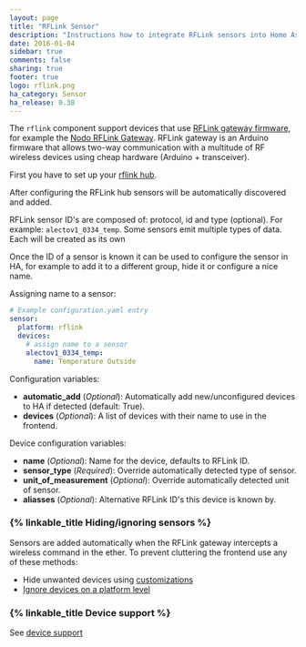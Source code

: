 ```yaml
---
layout: page
title: "RFLink Sensor"
description: "Instructions how to integrate RFLink sensors into Home Assistant."
date: 2016-01-04
sidebar: true
comments: false
sharing: true
footer: true
logo: rflink.png
ha_category: Sensor
ha_release: 0.38
---
```


The `rflink` component support devices that use [RFLink gateway firmware](http://www.nemcon.nl/blog2/), for example the [Nodo RFLink Gateway](https://www.nodo-shop.nl/nl/21-rflink-gateway). RFLink gateway is an Arduino firmware that allows two-way communication with a multitude of RF wireless devices using cheap hardware (Arduino + transceiver).

First you have to set up your [rflink hub](/components/rflink/).

After configuring the RFLink hub sensors will be automatically discovered and added.

RFLink sensor ID's are composed of: protocol, id and type (optional). For example: `alectov1_0334_temp`. Some sensors emit multiple types of data. Each will be created as its own

Once the ID of a sensor is known it can be used to configure the sensor in HA, for example to add it to a different group, hide it or configure a nice name.

Assigning name to a sensor:

```yaml
# Example configuration.yaml entry
sensor:
  platform: rflink
  devices:
    # assign name to a sensor
    alectov1_0334_temp:
      name: Temperature Outside
```

Configuration variables:

- **automatic_add** (*Optional*): Automatically add new/unconfigured devices to HA if detected (default: True).
- **devices**  (*Optional*): A list of devices with their name to use in the frontend.

Device configuration variables:

- **name** (*Optional*): Name for the device, defaults to RFLink ID.
- **sensor_type** (*Required*): Override automatically detected type of sensor.
- **unit_of_measurement** (*Optional*): Override automatically detected unit of sensor.
- **aliasses** (*Optional*): Alternative RFLink ID's this device is known by.

### {% linkable_title Hiding/ignoring sensors %}

Sensors are added automatically when the RFLink gateway intercepts a wireless command in the ether. To prevent cluttering the frontend use any of these methods:

- Hide unwanted devices using [customizations](/getting-started/customizing-devices/)
- [Ignore devices on a platform level](/components/rflink/#ignoring-devices)

### {% linkable_title Device support %}

See [device support](/components/rflink/#device-support)

